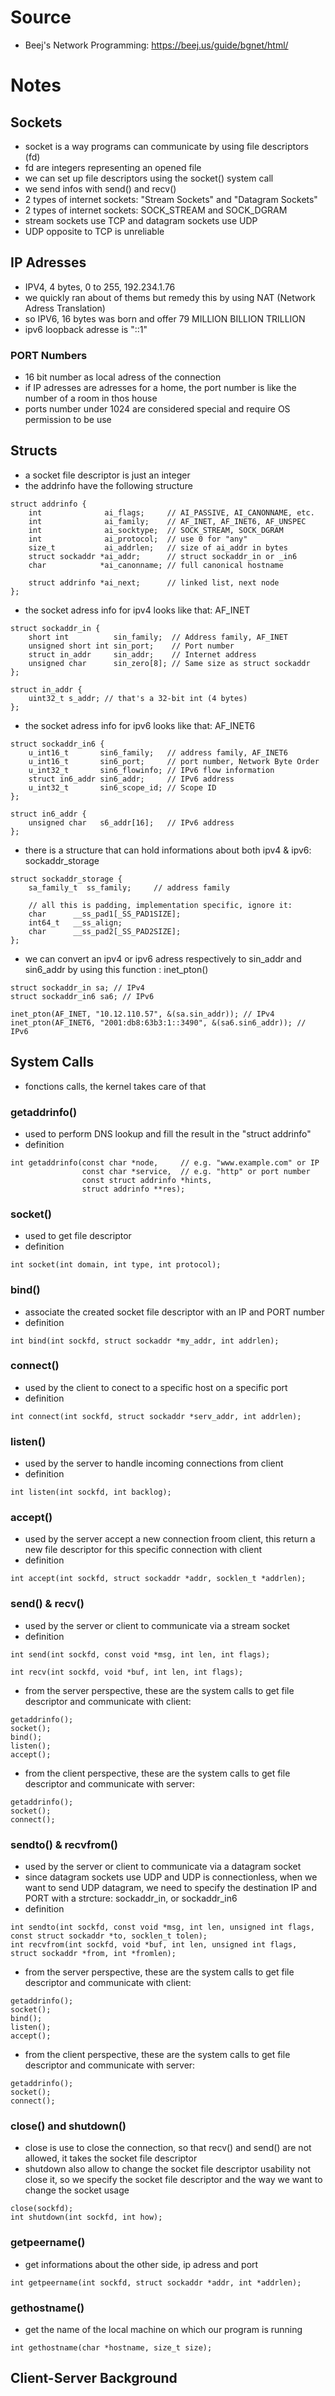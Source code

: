 # Source

- Beej's Network Programming: https://beej.us/guide/bgnet/html/

# Notes

## Sockets

- socket is a way programs can communicate by using file descriptors (fd)
- fd are integers representing an opened file
- we can set up file descriptors using the socket() system call
- we send infos with send() and recv()
- 2 types of internet sockets: "Stream Sockets" and "Datagram Sockets"
- 2 types of internet sockets: SOCK_STREAM and SOCK_DGRAM
- stream sockets use TCP and datagram sockets use UDP
- UDP opposite to TCP is unreliable

## IP Adresses

- IPV4, 4 bytes, 0 to 255, 192.234.1.76
- we quickly ran about of thems but remedy this by using NAT (Network Adress Translation)
- so IPV6, 16 bytes was born and offer 79 MILLION BILLION TRILLION
- ipv6 loopback adresse is "::1"

### PORT Numbers

- 16 bit number as local adress of the connection
- if IP adresses are adresses for a home, the port number is like the number of a room in thos house
- ports number under 1024 are considered special and require OS permission to be use

## Structs

- a socket file descriptor is just an integer
- the addrinfo have the following structure

```
struct addrinfo {
    int              ai_flags;     // AI_PASSIVE, AI_CANONNAME, etc.
    int              ai_family;    // AF_INET, AF_INET6, AF_UNSPEC
    int              ai_socktype;  // SOCK_STREAM, SOCK_DGRAM
    int              ai_protocol;  // use 0 for "any"
    size_t           ai_addrlen;   // size of ai_addr in bytes
    struct sockaddr *ai_addr;      // struct sockaddr_in or _in6
    char            *ai_canonname; // full canonical hostname

    struct addrinfo *ai_next;      // linked list, next node
};

```

- the socket adress info for ipv4 looks like that: AF_INET

```
struct sockaddr_in {
    short int          sin_family;  // Address family, AF_INET
    unsigned short int sin_port;    // Port number
    struct in_addr     sin_addr;    // Internet address
    unsigned char      sin_zero[8]; // Same size as struct sockaddr
};

struct in_addr {
    uint32_t s_addr; // that's a 32-bit int (4 bytes)
};

```

- the socket adress info for ipv6 looks like that: AF_INET6

```
struct sockaddr_in6 {
    u_int16_t       sin6_family;   // address family, AF_INET6
    u_int16_t       sin6_port;     // port number, Network Byte Order
    u_int32_t       sin6_flowinfo; // IPv6 flow information
    struct in6_addr sin6_addr;     // IPv6 address
    u_int32_t       sin6_scope_id; // Scope ID
};

struct in6_addr {
    unsigned char   s6_addr[16];   // IPv6 address
};

```

- there is a structure that can hold informations about both ipv4 & ipv6: sockaddr_storage

```
struct sockaddr_storage {
    sa_family_t  ss_family;     // address family

    // all this is padding, implementation specific, ignore it:
    char      __ss_pad1[_SS_PAD1SIZE];
    int64_t   __ss_align;
    char      __ss_pad2[_SS_PAD2SIZE];
};

```

- we can convert an ipv4 or ipv6 adress respectively to sin_addr and sin6_addr by using this function : inet_pton()

```
struct sockaddr_in sa; // IPv4
struct sockaddr_in6 sa6; // IPv6

inet_pton(AF_INET, "10.12.110.57", &(sa.sin_addr)); // IPv4
inet_pton(AF_INET6, "2001:db8:63b3:1::3490", &(sa6.sin6_addr)); // IPv6

```

## System Calls

- fonctions calls, the kernel takes care of that

### getaddrinfo()

- used to perform DNS lookup and fill the result in the "struct addrinfo"
- definition

```
int getaddrinfo(const char *node,     // e.g. "www.example.com" or IP
                const char *service,  // e.g. "http" or port number
                const struct addrinfo *hints,
                struct addrinfo **res);

```

### socket()

- used to get file descriptor
- definition

```
int socket(int domain, int type, int protocol);

```

### bind()

- associate the created socket file descriptor with an IP and PORT number
- definition

```
int bind(int sockfd, struct sockaddr *my_addr, int addrlen);

```

### connect()

- used by the client to conect to a specific host on a specific port
- definition

```
int connect(int sockfd, struct sockaddr *serv_addr, int addrlen);

```

### listen()

- used by the server to handle incoming connections from client
- definition

```
int listen(int sockfd, int backlog);
```

### accept()

- used by the server accept a new connection froom client, this return a new file descriptor for this specific connection with client
- definition

```
int accept(int sockfd, struct sockaddr *addr, socklen_t *addrlen);

```

### send() & recv()

- used by the server or client to communicate via a stream socket
- definition

```
int send(int sockfd, const void *msg, int len, int flags);

int recv(int sockfd, void *buf, int len, int flags);

```

- from the server perspective, these are the system calls to get file descriptor and communicate with client:

```
getaddrinfo();
socket();
bind();
listen();
accept();
```

- from the client perspective, these are the system calls to get file descriptor and communicate with server:

```
getaddrinfo();
socket();
connect();
```

### sendto() & recvfrom()

- used by the server or client to communicate via a datagram socket
- since datagram sockets use UDP and UDP is connectionless, when we want to send UDP datagram, we need to specify the destination IP and PORT with a strcture: sockaddr_in, or sockaddr_in6
- definition

```
int sendto(int sockfd, const void *msg, int len, unsigned int flags, const struct sockaddr *to, socklen_t tolen);
int recvfrom(int sockfd, void *buf, int len, unsigned int flags, struct sockaddr *from, int *fromlen);

```

- from the server perspective, these are the system calls to get file descriptor and communicate with client:

```
getaddrinfo();
socket();
bind();
listen();
accept();

```

- from the client perspective, these are the system calls to get file descriptor and communicate with server:

```
getaddrinfo();
socket();
connect();

```

### close() and shutdown()

- close is use to close the connection, so that recv() and send() are not allowed, it takes the socket file descriptor
- shutdown also allow to change the socket file descriptor usability not close it, so we specify the socket file descriptor and the way we want to change the socket usage

```
close(sockfd);
int shutdown(int sockfd, int how);

```

### getpeername()

- get informations about the other side, ip adress and port

```
int getpeername(int sockfd, struct sockaddr *addr, int *addrlen);

```

### gethostname()

- get the name of the local machine on which our program is running

```
int gethostname(char *hostname, size_t size);

```

## Client-Server Background
